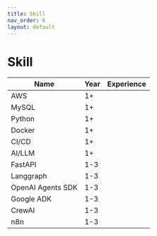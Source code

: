 ```yaml
---
title: Skill
nav_order: 6
layout: default
---
```


# Skill

| Name               | Year | Experience                                                                                             |
| ------------------ | ---- | ------------------------------------------------------------------------------------------------------ |
| AWS                | 1+   |                                   |
| MySQL              | 1+  |                                                     |
| Python             | 1+  |       |
| Docker           | 1+  |       |
| CI/CD           | 1+  |       |
| AI/LLM             | 1+  |                                               |
| FastAPI           | 1-3  |                                                  |
| Langgraph         | 1-3  |                                                               |
| OpenAI Agents SDK        | 1-3  |                                                            |
| Google ADK       | 1-3  |                                                               |
| CrewAI      | 1-3  |                                                                |
| n8n        | 1-3  |                                                              |